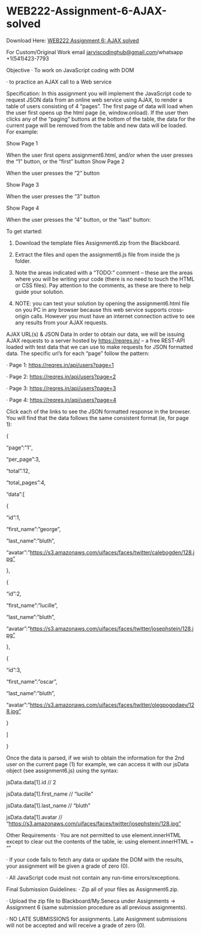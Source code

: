 # WEB222-Assignment-6-AJAX-solved

Download Here: [WEB222 Assignment 6:  AJAX solved](https://jarviscodinghub.com/assignment/assignment-6-ajax-solution/)

For Custom/Original Work email jarviscodinghub@gmail.com/whatsapp +1(541)423-7793

Objective
·         To work on JavaScript coding with DOM

·         to practice an AJAX call to a Web service

Specification:
In this assignment you will implement the JavaScript code to request JSON data from an online web service using AJAX, to render a table of users consisting of 4 “pages”. The first page of data will load when the user first opens up the html page (ie, window.onload). If the user then clicks any of the “paging” buttons at the bottom of the table, the data for the current page will be removed from the table and new data will be loaded. For example:

Show Page 1

When the user first opens assignment6.html, and/or when the user presses the “1” button, or the “first” button
Show Page 2

When the user presses the “2” button

Show Page 3

When the user presses the “3” button

Show Page 4

When the user presses the “4” button, or the “last” button:

To get started:

1.    Download the template files Assignment6.zip from the Blackboard.

2.    Extract the files and open the assignment6.js file from inside the js folder.

3.    Note the areas indicated with a “TODO:” comment  – these are the areas where you will be writing your code (there is no need to touch the HTML or CSS files). Pay attention to the comments, as these are there to help guide your solution.

4.    NOTE: you can test your solution by opening the assignment6.html file on you PC in any browser because this web service supports cross-origin calls. However you must have an internet connection active to see any results from your AJAX requests.

AJAX URL(s) & JSON Data
In order to obtain our data, we will be issuing AJAX requests to a server hosted by https://reqres.in/ – a free REST-API loaded with test data that we can use to make requests for JSON formatted data. The specific url’s for each “page” follow the pattern:

·         Page 1: https://reqres.in/api/users?page=1

·         Page 2: https://reqres.in/api/users?page=2

·         Page 3: https://reqres.in/api/users?page=3

·         Page 4: https://reqres.in/api/users?page=4

Click each of the links to see the JSON formatted response in the browser. You will find that the data follows the same consistent format (ie, for page 1):

{

“page”:”1″,

“per_page”:3,

“total”:12,

“total_pages”:4,

“data”:[

{

“id”:1,

“first_name”:”george”,

“last_name”:”bluth”,

“avatar”:”https://s3.amazonaws.com/uifaces/faces/twitter/calebogden/128.jpg”

},

{

“id”:2,

“first_name”:”lucille”,

“last_name”:”bluth”,

“avatar”:”https://s3.amazonaws.com/uifaces/faces/twitter/josephstein/128.jpg”

},

{

“id”:3,

“first_name”:”oscar”,

“last_name”:”bluth”,

“avatar”:”https://s3.amazonaws.com/uifaces/faces/twitter/olegpogodaev/128.jpg”

}

]

}

Once the data is parsed, if we wish to obtain the information for the 2nd user on the current page (1) for example, we can access it with our jsData object (see assignment6.js) using the syntax:

jsData.data[1].id // 2

jsData.data[1].first_name // “lucille”

jsData.data[1].last_name // “bluth”

jsData.data[1].avatar // “https://s3.amazonaws.com/uifaces/faces/twitter/josephstein/128.jpg”

Other Requirements
·         You are not permitted to use element.innerHTML except to clear out the contents of the table, ie: using element.innerHTML = “”

·         If your code fails to fetch any data or update the DOM with the results, your assignment will be given a grade of zero (0).

·         All JavaScript code must not contain any run-time errors/exceptions.

Final Submission Guidelines:
·         Zip all of your files as Assignment6.zip.

·         Upload the zip file to Blackboard/My.Seneca under Assignments -> Assignment 6 (same submission procedure as all previous assignments).

·         NO LATE SUBMISSIONS for assignments. Late Assignment submissions will not be accepted and will receive a grade of zero (0).


